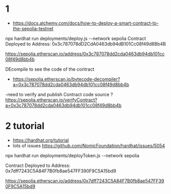 
# 1
- https://docs.alchemy.com/docs/how-to-deploy-a-smart-contract-to-the-sepolia-testnet

npx hardhat run deployments/deploy.js --network sepolia
Contract Deployed to Address: 0x3c787078dD2CdA0463db94dB101Cc08f49d8Bb4B

https://sepolia.etherscan.io/address/0x3c787078dd2cda0463db94db101cc08f49d8bb4b

DEcompile to see the code of the contract 
- https://sepolia.etherscan.io/bytecode-decompiler?a=0x3c787078dd2cda0463db94db101cc08f49d8bb4b

 -need to verify and publish Contract code source ? 
 https://sepolia.etherscan.io/verifyContract?a=0x3c787078dd2cda0463db94db101cc08f49d8bb4b

 # 2 tutorial
 - https://hardhat.org/tutorial
 - lots of issues https://github.com/NomicFoundation/hardhat/issues/5054

npx hardhat run deployments/deployToken.js --network sepolia

 Contract Deployed to Address: 0x7dff7243C5A84F7B0fb8ae547FF390F9C5A15bd9

https://sepolia.etherscan.io/address/0x7dff7243C5A84F7B0fb8ae547FF390F9C5A15bd9